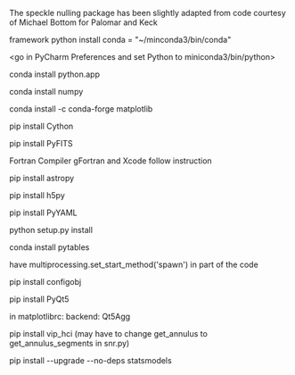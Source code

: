 The speckle nulling package has been slightly adapted from code courtesy of Michael Bottom for Palomar and Keck

framework python install
conda = "~/minconda3/bin/conda"

<go in PyCharm Preferences and set Python to miniconda3/bin/python>
<do the rest of the commands in that terminal>

conda install python.app

conda install numpy

conda install -c conda-forge matplotlib

pip install Cython

pip install PyFITS

Fortran Compiler gFortran and Xcode follow instruction

pip install astropy

pip install h5py

pip install PyYAML

<cd to downloaded and unzipped proper directory> python setup.py install

conda install pytables

have multiprocessing.set_start_method('spawn') in part of the code

pip install configobj

pip install PyQt5

in matplotlibrc: backend: Qt5Agg

pip install vip_hci (may have to change get_annulus to get_annulus_segments in snr.py)

pip install --upgrade --no-deps statsmodels